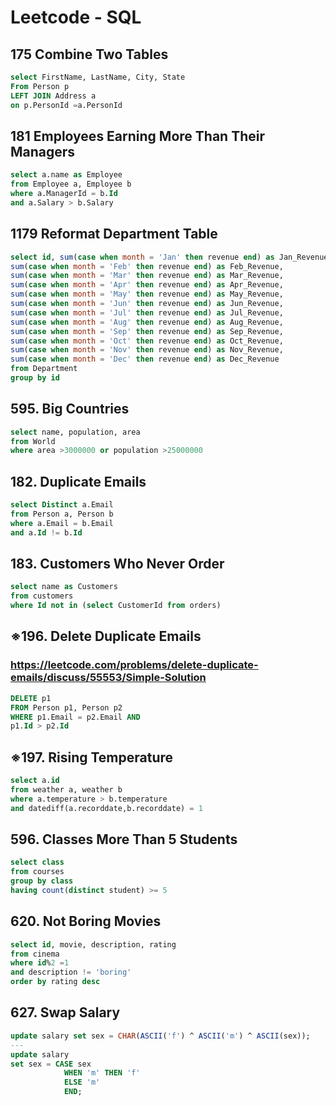 # Leetcode - SQL

## 175 Combine Two Tables
```sql
select FirstName, LastName, City, State
From Person p
LEFT JOIN Address a
on p.PersonId =a.PersonId
```

## 181 Employees Earning More Than Their Managers
```sql
select a.name as Employee
from Employee a, Employee b 
where a.ManagerId = b.Id
and a.Salary > b.Salary
```
## 1179 Reformat Department Table
```sql
select id, sum(case when month = 'Jan' then revenue end) as Jan_Revenue,
sum(case when month = 'Feb' then revenue end) as Feb_Revenue,
sum(case when month = 'Mar' then revenue end) as Mar_Revenue,
sum(case when month = 'Apr' then revenue end) as Apr_Revenue,
sum(case when month = 'May' then revenue end) as May_Revenue,
sum(case when month = 'Jun' then revenue end) as Jun_Revenue,
sum(case when month = 'Jul' then revenue end) as Jul_Revenue,
sum(case when month = 'Aug' then revenue end) as Aug_Revenue,
sum(case when month = 'Sep' then revenue end) as Sep_Revenue,
sum(case when month = 'Oct' then revenue end) as Oct_Revenue,
sum(case when month = 'Nov' then revenue end) as Nov_Revenue,
sum(case when month = 'Dec' then revenue end) as Dec_Revenue
from Department
group by id
```
## 595. Big Countries
```sql
select name, population, area
from World
where area >3000000 or population >25000000
```

## 182. Duplicate Emails
```sql
select Distinct a.Email
from Person a, Person b
where a.Email = b.Email
and a.Id != b.Id
```

## 183. Customers Who Never Order
```sql
select name as Customers
from customers
where Id not in (select CustomerId from orders)
```

## ※196. Delete Duplicate Emails
### https://leetcode.com/problems/delete-duplicate-emails/discuss/55553/Simple-Solution
```sql
DELETE p1
FROM Person p1, Person p2
WHERE p1.Email = p2.Email AND
p1.Id > p2.Id
```
## ※197. Rising Temperature
```sql
select a.id
from weather a, weather b
where a.temperature > b.temperature
and datediff(a.recorddate,b.recorddate) = 1
```

## 596. Classes More Than 5 Students
```sql
select class
from courses
group by class
having count(distinct student) >= 5
```

## 620. Not Boring Movies
```sql
select id, movie, description, rating
from cinema
where id%2 =1
and description != 'boring'
order by rating desc
```

## 627. Swap Salary
```sql
update salary set sex = CHAR(ASCII('f') ^ ASCII('m') ^ ASCII(sex));
---
update salary
set sex = CASE sex
            WHEN 'm' THEN 'f'
            ELSE 'm'
            END;
```
